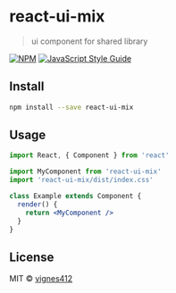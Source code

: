 # react-ui-mix

> ui component for shared library

[![NPM](https://img.shields.io/npm/v/react-ui-mix.svg)](https://www.npmjs.com/package/react-ui-mix) [![JavaScript Style Guide](https://img.shields.io/badge/code_style-standard-brightgreen.svg)](https://standardjs.com)

## Install

```bash
npm install --save react-ui-mix
```

## Usage

```jsx
import React, { Component } from 'react'

import MyComponent from 'react-ui-mix'
import 'react-ui-mix/dist/index.css'

class Example extends Component {
  render() {
    return <MyComponent />
  }
}
```

## License

MIT © [vignes412](https://github.com/vignes412)
